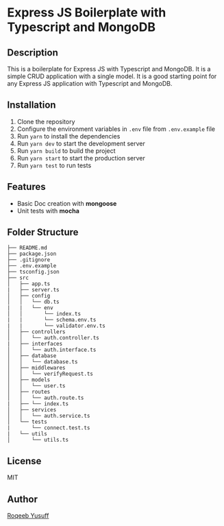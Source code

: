 # Express JS Boilerplate with Typescript and MongoDB

## Description
This is a boilerplate for Express JS with Typescript and MongoDB. It is a simple CRUD application with a single model. It is a good starting point for any Express JS application with Typescript and MongoDB.

## Installation
1. Clone the repository
2. Configure the environment variables in `.env` file from `.env.example` file
3. Run `yarn` to install the dependencies
4. Run `yarn dev` to start the development server
5. Run `yarn build` to build the project
6. Run `yarn start` to start the production server
7. Run `yarn test` to run tests

## Features
- Basic Doc creation with **mongoose**
- Unit tests with **mocha**

## Folder Structure

```
├── README.md
├── package.json
├── .gitignore
├── .env.example
├── tsconfig.json
├── src
│   ├── app.ts
|   ├── server.ts
│   ├── config
│   │   └── db.ts
|   |   └── env
│   │       └── index.ts
|   |       └── schema.env.ts
|   |       └── validator.env.ts
│   ├── controllers
│   │   └── auth.controller.ts
|   ├── interfaces
│   │   └── auth.interface.ts
│   ├── database
│   │   └── database.ts
│   ├── middlewares
│   │   └── verifyRequest.ts
│   ├── models
│   │   └── user.ts
│   ├── routes
│   │   └── auth.route.ts
|   ├── └── index.ts
│   ├── services
│   │   └── auth.service.ts
│   └── tests
|       └── connect.test.ts
|   └── utils
│       └── utils.ts
```

## License
MIT

## Author
[Roqeeb Yusuff](https://github.com/roqeebYusuff)
